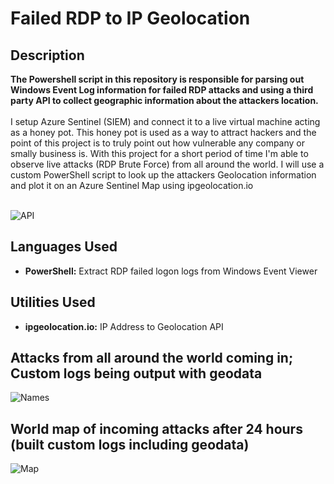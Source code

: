 <h1>Failed RDP to IP Geolocation</h1>


<h2> Description </h2>
<b>The Powershell script in this repository is responsible for parsing out Windows Event Log information for failed RDP attacks and using a third party API to collect geographic information about the attackers location.
</b>
<br />
<br />
I setup Azure Sentinel (SIEM) and connect it to a live virtual machine acting as a honey pot. This honey pot
is used as a way to attract hackers and the point of this project is to truly point out how vulnerable any company or smally business is.
With this project for a short period of time I'm able to  observe live attacks (RDP Brute Force) from all around the world. 
I will use a custom PowerShell script to 
look up the attackers Geolocation information and plot it on an Azure Sentinel Map using ipgeolocation.io
<br />
<br />

![API](https://github.com/Macheeeeto/AzureSentinal-Lab/assets/135657145/d8d75dc3-8667-46e1-ac40-4b5a1ff03024)

<h2>Languages Used</h2>

- <b>PowerShell:</b> Extract RDP failed logon logs from Windows Event Viewer
  
<h2>Utilities Used</h2>

- <b>ipgeolocation.io:</b> IP Address to Geolocation API

<h2>Attacks from all around the world coming in; Custom logs being output with geodata</h2>

  ![Names](https://github.com/Macheeeeto/AzureSentinal-Lab/assets/135657145/1f67ee2a-8559-4b7f-b4c6-ee272e324f48)


<h2>World map of incoming attacks after 24 hours (built custom logs including geodata)</h2> 

![Map](https://github.com/Macheeeeto/AzureSentinal-Lab/assets/135657145/fa87627f-7c10-43af-b2b0-8d26b5a70605)



